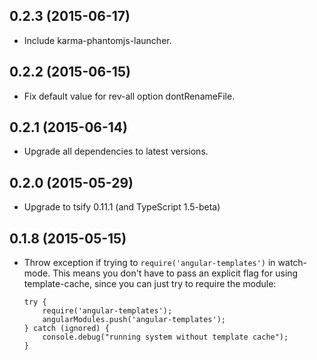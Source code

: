 ## 0.2.3 (2015-06-17)

  - Include karma-phantomjs-launcher.

## 0.2.2 (2015-06-15)

  - Fix default value for rev-all option dontRenameFile.

## 0.2.1 (2015-06-14)

  - Upgrade all dependencies to latest versions.

## 0.2.0 (2015-05-29)

  - Upgrade to tsify 0.11.1 (and TypeScript 1.5-beta)

## 0.1.8 (2015-05-15)

  - Throw exception if trying to `require('angular-templates')` in watch-mode. This means you don't have
    to pass an explicit flag for using template-cache, since you can just try to require the module:
    
        try {
            require('angular-templates');
            angularModules.push('angular-templates');
        } catch (ignored) {
            console.debug("running system without template cache");
        }
